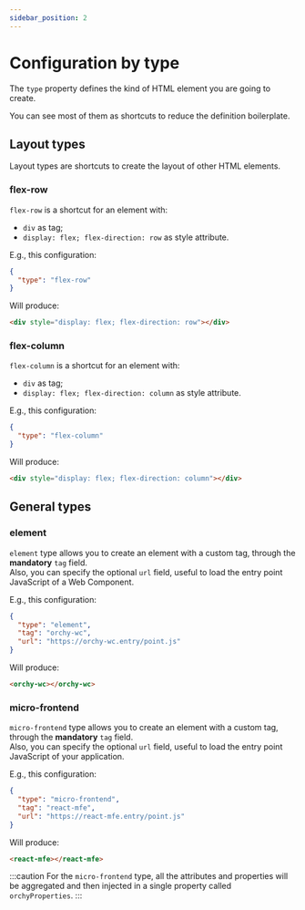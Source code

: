 ```yaml
---
sidebar_position: 2
---
```


# Configuration by type

The `type` property defines the kind of HTML element you are going to create.

You can see most of them as shortcuts to reduce the definition boilerplate.

## Layout types

Layout types are shortcuts to create the layout of other HTML elements.

### flex-row

`flex-row` is a shortcut for an element with:
- `div` as tag;
- `display: flex; flex-direction: row` as style attribute.

E.g., this configuration:

```json
{
  "type": "flex-row"
}
```

Will produce:

```html
<div style="display: flex; flex-direction: row"></div>
```

### flex-column

`flex-column` is a shortcut for an element with:
- `div` as tag;
- `display: flex; flex-direction: column` as style attribute.

E.g., this configuration:

```json
{
  "type": "flex-column"
}
```

Will produce:

```html
<div style="display: flex; flex-direction: column"></div>
```

## General types

### element

`element` type allows you to create an element with a custom tag, through the **mandatory** `tag` field.  
Also, you can specify the optional `url` field, useful to load the entry point JavaScript of a Web Component.

E.g., this configuration:

```json
{
  "type": "element",
  "tag": "orchy-wc",
  "url": "https://orchy-wc.entry/point.js"
}
```

Will produce:

```html
<orchy-wc></orchy-wc>
```

### micro-frontend

`micro-frontend` type allows you to create an element with a custom tag, through the **mandatory** `tag` field.  
Also, you can specify the optional `url` field, useful to load the entry point JavaScript of your application.

E.g., this configuration:

```json
{
  "type": "micro-frontend",
  "tag": "react-mfe",
  "url": "https://react-mfe.entry/point.js"
}
```

Will produce:

```html
<react-mfe></react-mfe>
```

:::caution
For the `micro-frontend` type, all the attributes and properties will be aggregated and then injected in a single property called `orchyProperties`.
:::